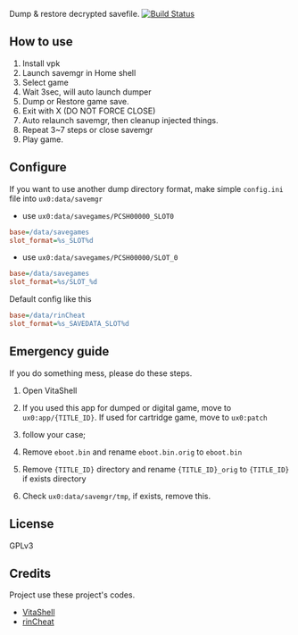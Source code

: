 Dump & restore decrypted savefile.
[![Build Status](https://travis-ci.org/d3m3vilurr/vita-savemgr.svg?branch=master)](https://travis-ci.org/d3m3vilurr/vita-savemgr)

## How to use
1. Install vpk
2. Launch savemgr in Home shell
3. Select game
4. Wait 3sec, will auto launch dumper
5. Dump or Restore game save.
6. Exit with X (DO NOT FORCE CLOSE)
7. Auto relaunch savemgr, then cleanup injected things.
8. Repeat 3~7 steps or close savemgr
9. Play game.

## Configure
If you want to use another dump directory format, make simple `config.ini` file into `ux0:data/savemgr`

- use `ux0:data/savegames/PCSH00000_SLOT0`

```ini
base=/data/savegames
slot_format=%s_SLOT%d
```
- use `ux0:data/savegames/PCSH00000/SLOT_0`

```ini
base=/data/savegames
slot_format=%s/SLOT_%d
```

Default config like this

```ini
base=/data/rinCheat
slot_format=%s_SAVEDATA_SLOT%d
```

## Emergency guide
If you do something mess, please do these steps.

1. Open VitaShell
2. If you used this app for dumped or digital game, move to `ux0:app/{TITLE_ID}`.
  If used for cartridge game, move to `ux0:patch`

3. follow your case;

  1. Remove `eboot.bin` and rename `eboot.bin.orig` to `eboot.bin`
  2. Remove `{TITLE_ID}` directory and rename `{TITLE_ID}_orig` to `{TITLE_ID}` if exists directory

4. Check `ux0:data/savemgr/tmp`, if exists, remove this.

## License
GPLv3

## Credits
Project use these project's codes.

* [VitaShell][]
* [rinCheat][]

[VitaShell]: https://github.com/TheOfficialFloW/VitaShell
[rinCheat]: https://github.com/Rinnegatamante/rinCheat
